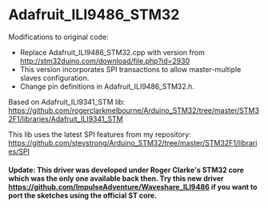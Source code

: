 # Adafruit_ILI9486_STM32

Modifications to original code:  
- Replace Adafruit_ILI9486_STM32.cpp with version from http://stm32duino.com/download/file.php?id=2930  
- This version incorporates SPI transactions to allow master-multiple slaves configuration.
- Change pin definitions in Adafruit_ILI9486_STM32.h.

Based on Adafruit_ILI9341_STM lib: https://github.com/rogerclarkmelbourne/Arduino_STM32/tree/master/STM32F1/libraries/Adafruit_ILI9341_STM

This lib uses the latest SPI features from my repository: https://github.com/stevstrong/Arduino_STM32/tree/master/STM32F1/libraries/SPI  

#### Update: This driver was developed under Roger Clarke's STM32 core which was the only one available back then. Try this new driver https://github.com/ImpulseAdventure/Waveshare_ILI9486 if you want to port the sketches using the official ST core.
